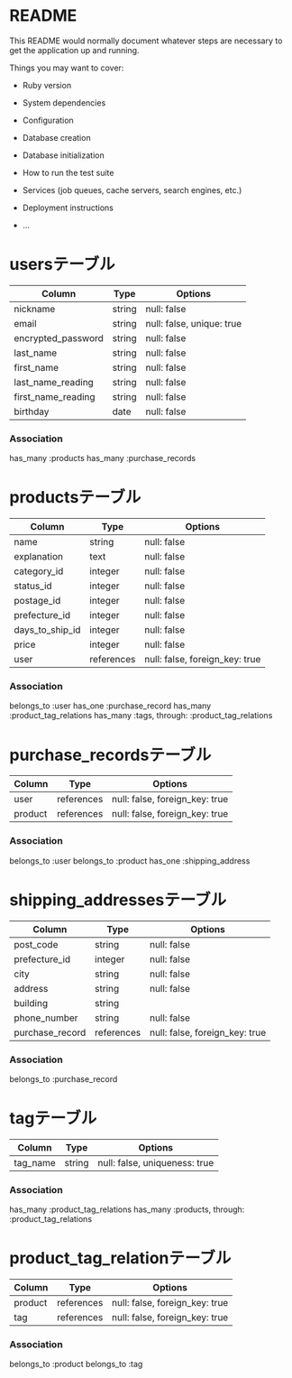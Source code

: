# README

This README would normally document whatever steps are necessary to get the
application up and running.

Things you may want to cover:

* Ruby version

* System dependencies

* Configuration

* Database creation

* Database initialization

* How to run the test suite

* Services (job queues, cache servers, search engines, etc.)

* Deployment instructions

* ...


# usersテーブル

| Column                  | Type        | Options                   |
|-------------------------|-------------|---------------------------|
| nickname                | string      | null: false               |
| email                   | string      | null: false, unique: true |
| encrypted_password      | string      | null: false               |
| last_name               | string      | null: false               |
| first_name              | string      | null: false               |
| last_name_reading       | string      | null: false               |
| first_name_reading      | string      | null: false               |
| birthday                | date        | null: false               |

### Association
  has_many :products
  has_many :purchase_records


# productsテーブル

| Column             | Type         | Options                         |
|--------------------|--------------|---------------------------------|
| name               | string       | null: false                     |
| explanation        | text         | null: false                     |
| category_id        | integer      | null: false                     |
| status_id          | integer      | null: false                     |
| postage_id         | integer      | null: false                     |
| prefecture_id      | integer      | null: false                     |
| days_to_ship_id    | integer      | null: false                     |
| price              | integer      | null: false                     |
| user               | references   | null: false, foreign_key: true  |

### Association
  belongs_to :user
  has_one :purchase_record
  has_many :product_tag_relations
  has_many :tags, through: :product_tag_relations


# purchase_recordsテーブル

| Column              | Type        | Options                         |
|---------------------|-------------|---------------------------------|
| user                | references  | null: false, foreign_key: true  |
| product             | references  | null: false, foreign_key: true  |

### Association
  belongs_to :user
  belongs_to :product
  has_one :shipping_address


# shipping_addressesテーブル

| Column          | Type        | Options                         |
|-----------------|-------------|---------------------------------|
| post_code       | string      | null: false                     |
| prefecture_id   | integer     | null: false                     |
| city            | string      | null: false                     |
| address         | string      | null: false                     |
| building        | string      |                                 |
| phone_number    | string      | null: false                     |
| purchase_record | references  | null: false, foreign_key: true  |

### Association
  belongs_to :purchase_record


# tagテーブル

| Column              | Type        | Options                         |
|---------------------|-------------|---------------------------------|
| tag_name            | string      | null: false, uniqueness: true   |

### Association
  has_many :product_tag_relations
  has_many :products, through: :product_tag_relations

# product_tag_relationテーブル

| Column              | Type        | Options                         |
|---------------------|-------------|---------------------------------|
| product             | references  | null: false, foreign_key: true  |
| tag                 | references  | null: false, foreign_key: true  |

### Association
  belongs_to :product
  belongs_to :tag